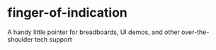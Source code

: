 # finger-of-indication
A handy little pointer for breadboards, UI demos, and other over-the-shoulder tech support
